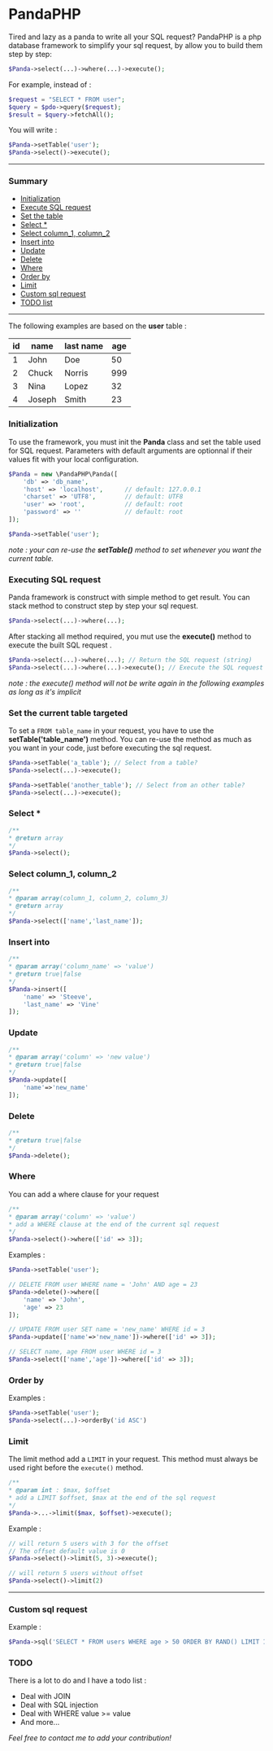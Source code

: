 # PandaPHP
Tired and lazy as a panda to write all your SQL request? PandaPHP is a php database framework to simplify your sql request, by allow you to build them step by step:

```php
$Panda->select(...)->where(...)->execute();
```
For example, instead of :
```php
$request = "SELECT * FROM user";
$query = $pdo->query($request);
$result = $query->fetchAll();
```

You will write :
```php
$Panda->setTable('user');
$Panda->select()->execute();
```
___
### Summary

* [Initialization](#initialization)
* [Execute SQL request](#executing-sql-request)
* [Set the table](#set-the-current-table-targeted)
* [Select *](#select-)
* [Select column_1, column_2](#select-column_1-column_2)
* [Insert into](#insert-into)
* [Update](#update)
* [Delete](#delete)
* [Where](#where)
* [Order by](#order-by)
* [Limit](#limit)
* [Custom sql request](#custom-sql-request)
* [TODO list](#todo)

___

The following examples are based on the **user** table :

| id  |  name | last name | age 
| ------------- | ------------- | ------------- | ------------- |
| 1  | John | Doe | 50 |
| 2 | Chuck | Norris | 999 |
| 3 | Nina | Lopez | 32 |
| 4 | Joseph | Smith | 23 |

### Initialization

To use the framework, you must init the **Panda** class and set the table used for SQL request. Parameters with default arguments are optionnal if their values fit with your local configuration.

```php
$Panda = new \PandaPHP\Panda([
    'db' => 'db_name',
    'host' => 'localhost',      // default: 127.0.0.1
    'charset' => 'UTF8',        // default: UTF8
    'user' => 'root',           // default: root
    'password' => ''            // default: root
]);
```

```php
$Panda->setTable('user');
```
*note : your can re-use the **setTable()** method to set whenever you want the current table.*

### Executing SQL request
Panda framework is construct with simple method to get result. You can stack method to construct step by step your sql request.

```php
$Panda->select(...)->where(...);
```

After stacking all method required, you mut use the  **execute()** method to execute the built SQL request .

```php
$Panda->select(...)->where(...); // Return the SQL request (string)
$Panda->select(...)->where(...)->execute(); // Execute the SQL request
```

_note : the execute() method will not be write again in the following examples as long as it's implicit_

### Set the current table targeted

To set a `FROM table_name` in your request, you have to use the **setTable('table_name')** method. You can re-use the method as much as you want in your code, just before executing the sql request.

```php
$Panda->setTable('a_table'); // Select from a table?
$Panda->select(...)->execute();

$Panda->setTable('another_table'); // Select from an other table?
$Panda->select(...)->execute();
```

### Select *

```php
/**
* @return array
*/
$Panda->select();
```

### Select column_1, column_2
```php
/**
* @param array(column_1, column_2, column_3)
* @return array
*/
$Panda->select(['name','last_name']);
```

### Insert into
```php
/**
* @param array('column_name' => 'value')
* @return true|false 
*/
$Panda->insert([
    'name' => 'Steeve',
    'last_name' => 'Vine'
]);
```

### Update

```php
/**
* @param array('column' => 'new value')
* @return true|false 
*/
$Panda->update([
    'name'=>'new_name'
]);
```

### Delete

```php
/**
* @return true|false 
*/
$Panda->delete();
```

### Where 

You can add a where clause for your request
```php
/**
* @param array('column' => 'value')
* add a WHERE clause at the end of the current sql request
*/
$Panda->select()->where(['id' => 3]);
```
Examples : 
```php
$Panda->setTable('user');

// DELETE FROM user WHERE name = 'John' AND age = 23
$Panda->delete()->where([
	'name' => 'John',
	'age' => 23
]);

// UPDATE FROM user SET name = 'new_name' WHERE id = 3
$Panda->update(['name'=>'new_name'])->where(['id' => 3]);

// SELECT name, age FROM user WHERE id = 3
$Panda->select(['name','age'])->where(['id' => 3]);
```

### Order by

Examples :
```php
$Panda->setTable('user');
$Panda->select(...)->orderBy('id ASC')
```

### Limit
The limit method  add a `LIMIT` in your request. This method must always be used right before the `execute()` method. 

```php
/**
* @param int : $max, $offset
* add a LIMIT $offset, $max at the end of the sql request
*/
$Panda->...->limit($max, $offset)->execute();
```

Example :

```php
// will return 5 users with 3 for the offset
// The offset default value is 0
$Panda->select()->limit(5, 3)->execute();

// will return 5 users without offset
$Panda->select()->limit(2)
```
___

### Custom sql request

Example :

```php
$Panda->sql('SELECT * FROM users WHERE age > 50 ORDER BY RAND() LIMIT 1');
```

### TODO

There is a lot to do and I have a todo list :

* Deal with JOIN
* Deal with SQL injection
* Deal with WHERE value >= value
* And more...

*Feel free to contact me to add your contribution!*
